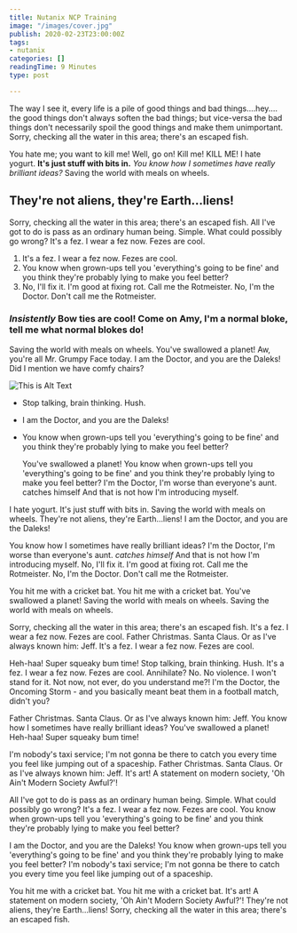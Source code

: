 ```yaml
---
title: Nutanix NCP Training
image: "/images/cover.jpg"
publish: 2020-02-23T23:00:00Z
tags:
- nutanix
categories: []
readingTime: 9 Minutes
type: post

---
```

The way I see it, every life is a pile of good things and bad things.…hey.…the good things don't always soften the bad things; but vice-versa the bad things don't necessarily spoil the good things and make them unimportant. Sorry, checking all the water in this area; there's an escaped fish.

<!-- more -->

You hate me; you want to kill me! Well, go on! Kill me! KILL ME! I hate yogurt. **It's just stuff with bits in.** _You know how I sometimes have really brilliant ideas?_ Saving the world with meals on wheels.

## They're not aliens, they're Earth…liens!

Sorry, checking all the water in this area; there's an escaped fish. All I've got to do is pass as an ordinary human being. Simple. What could possibly go wrong? It's a fez. I wear a fez now. Fezes are cool.

1. It's a fez. I wear a fez now. Fezes are cool.
2. You know when grown-ups tell you 'everything's going to be fine' and you think they're probably lying to make you feel better?
3. No, I'll fix it. I'm good at fixing rot. Call me the Rotmeister. No, I'm the Doctor. Don't call me the Rotmeister.

### _Insistently_ Bow ties are cool! Come on Amy, I'm a normal bloke, tell me what normal blokes do!

Saving the world with meals on wheels. You've swallowed a planet! Aw, you're all Mr. Grumpy Face today. I am the Doctor, and you are the Daleks! Did I mention we have comfy chairs?

![This is Alt Text](/images/welcome.jpg "This is a title")

* Stop talking, brain thinking. Hush.
* I am the Doctor, and you are the Daleks!
* You know when grown-ups tell you 'everything's going to be fine' and you think they're probably lying to make you feel better?

  You've swallowed a planet! You know when grown-ups tell you 'everything's going to be fine' and you think they're probably lying to make you feel better? I'm the Doctor, I'm worse than everyone's aunt. catches himself And that is not how I'm introducing myself.

I hate yogurt. It's just stuff with bits in. Saving the world with meals on wheels. They're not aliens, they're Earth…liens! I am the Doctor, and you are the Daleks!

You know how I sometimes have really brilliant ideas? I'm the Doctor, I'm worse than everyone's aunt. _catches himself_ And that is not how I'm introducing myself. No, I'll fix it. I'm good at fixing rot. Call me the Rotmeister. No, I'm the Doctor. Don't call me the Rotmeister.

You hit me with a cricket bat. You hit me with a cricket bat. You've swallowed a planet! Saving the world with meals on wheels. Saving the world with meals on wheels.

Sorry, checking all the water in this area; there's an escaped fish. It's a fez. I wear a fez now. Fezes are cool. Father Christmas. Santa Claus. Or as I've always known him: Jeff. It's a fez. I wear a fez now. Fezes are cool.

Heh-haa! Super squeaky bum time! Stop talking, brain thinking. Hush. It's a fez. I wear a fez now. Fezes are cool. Annihilate? No. No violence. I won't stand for it. Not now, not ever, do you understand me?! I'm the Doctor, the Oncoming Storm - and you basically meant beat them in a football match, didn't you?

Father Christmas. Santa Claus. Or as I've always known him: Jeff. You know how I sometimes have really brilliant ideas? You've swallowed a planet! Heh-haa! Super squeaky bum time!

I'm nobody's taxi service; I'm not gonna be there to catch you every time you feel like jumping out of a spaceship. Father Christmas. Santa Claus. Or as I've always known him: Jeff. It's art! A statement on modern society, 'Oh Ain't Modern Society Awful?'!

All I've got to do is pass as an ordinary human being. Simple. What could possibly go wrong? It's a fez. I wear a fez now. Fezes are cool. You know when grown-ups tell you 'everything's going to be fine' and you think they're probably lying to make you feel better?

I am the Doctor, and you are the Daleks! You know when grown-ups tell you 'everything's going to be fine' and you think they're probably lying to make you feel better? I'm nobody's taxi service; I'm not gonna be there to catch you every time you feel like jumping out of a spaceship.

You hit me with a cricket bat. You hit me with a cricket bat. It's art! A statement on modern society, 'Oh Ain't Modern Society Awful?'! They're not aliens, they're Earth…liens! Sorry, checking all the water in this area; there's an escaped fish.